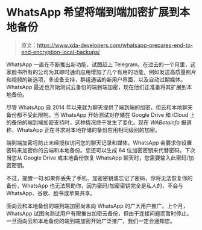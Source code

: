 # WhatsApp 希望将端到端加密扩展到本地备份

> 原文：<https://www.xda-developers.com/whatsapp-prepares-end-to-end-encryption-local-backups/>

WhatsApp 一直在不断推出新功能，试图赶上 Telegram。在过去的一个月里，这家脸书所有的公司为其即时通讯应用增加了几个有用的功能，例如发送高质量照片和视频的新选项，多设备支持，群组通话的新用户界面，以及自动过期媒体。WhatsApp 最近也开始测试云备份的端到端加密，现在他们正准备将其扩展到本地备份。

尽管 WhatsApp 自 2014 年以来就为聊天提供了端到端的加密，但云和本地聊天备份都不受此限制。当 WhatsApp 开始测试对存储在 Google Drive 和 iCloud 上的备份的端到端加密支持时，这种情况终于发生了变化。现在 *WABetainfo* 报道称，WhatsApp 正在寻求对本地存储的备份应用相同级别的加密。

端到端加密将防止未经授权访问您的聊天记录和媒体。WhatsApp 会要求你设置密码来加密你的云端和本地备份。您还可以生成 64 位加密密钥来代替密码。下次当您从 Google Drive 或本地备份恢复 WhatsApp 聊天时，您需要输入此密码/加密密钥。

不过，提醒一句:如果你丢失了手机、加密密钥或忘记了密码，你将无法恢复你的备份，WhatsApp 也无法帮助你，因为密码/加密密钥完全是私人的，不会与 WhatsApp、谷歌、脸书或苹果共享。

面向云和本地备份的端到端加密尚未向 WhatsApp 的广大用户推广。上个月，WhatsApp 试图向测试用户有限推出加密云备份，但由于连接问题而暂时停止。一旦面向云和本地备份的端到端加密开始广泛推广，我们一定会通知您。